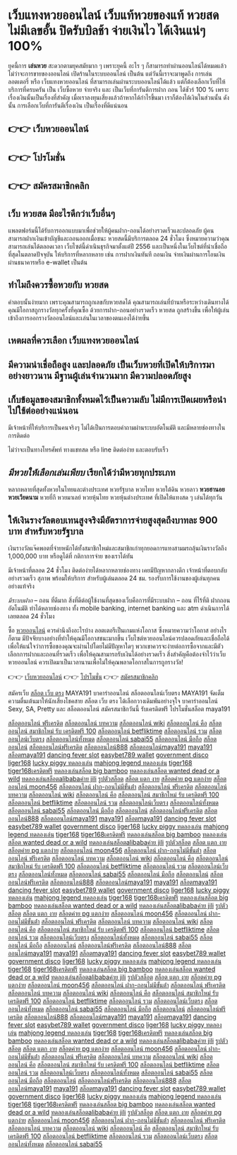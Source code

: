 # **เว็บแทงหวยออนไลน์** เว็บแท้หวยของแท้ หวยสด ไม่มีเลขอั้น ปิดรับบิลช้า จ่ายเงินไว ได้เงินแน่ๆ 100%

ยุคนี้การ **เล่นหวย** สะดวกตามยุคสมัยมาก ๆ เพราะยุคนี้ อะไร ๆ ก็สามารถทำผ่านออนไลน์ได้หมดแล้ว ไม่ว่าจะการขายของออนไลน์ เปิดร้านในระบบออนไลน์ เป็นต้น แต่วันนี้เราจะมาพูดถึง การเล่นลอตเตอรี่ หรือ เว็บแทงหวยออนไลน์ ที่สามารถเล่นผ่านระบบออนไลน์ได้แล้ว แต่ก็ต้องเลือกเว็บที่ให้บริการที่ครบครัน เป็น เว็บซื้อหวย จ่ายจริง และ เป็นเว็บที่การันตีการฝาก ถอน ได้ชัวร์ 100 % เพราะเรื่องเงินนั้นเป็นเรื่องที่สำคัญ เมื่อเราลงทุนเสี่ยงแล้วถ้าหากได้กำไรขึ้นมา เราก็ต้องได้เงินในส่วนนั้น ดังนั้น การเลือกเว็บที่การันตีเรื่องเงิน เป็นเรื่องที่ดีแน่นอน

## 👉👉 เว็บหวยออนไลน์
## 👉👉 โปรโมชั่น
## 👉👉 สมัครสมาชิกคลิก

## เว็บ หวยสด มีอะไรดีกว่าเว็บอื่นๆ
แพลตฟอร์มนี้ได้รับการออกแบบมาเพื่อช่วยให้ผู้คนฝาก-ถอนได้อย่างรวดเร็วและปลอดภัย ผู้คนสามารถฝากเงินเข้าบัญชีและถอนออกเมื่อชนะ หวยสดนี้มีบริการตลอด 24 ชั่วโมง ซึ่งหมายความว่าคุณสามารถเล่นได้ตลอดเวลา เว็บไซต์นี้ดำเนินธุรกิจมาตั้งแต่ปี 2556 และเป็นหนึ่งในเว็บไซต์ที่น่าเชื่อถือที่สุดในตลาดปัจจุบัน ให้บริการที่หลากหลาย เช่น การฝากเงินทันที ถอนเงิน จ่ายเงินผ่านการโอนเงินผ่านธนาคารหรือ e-wallet เป็นต้น

## ทำไมถึงควรซื้อหวยกับ หวยสด

คำตอบนั้นง่ายมาก เพราะคุณสามารถถูกเลขกับหวยสดได้ คุณสามารถเล่นที่บ้านหรือระหว่างเดินทางได้ คุณมีโอกาสถูกรางวัลทุกครั้งที่คุณซื้อ ด้วยการฝาก-ถอนอย่างรวดเร็ว หวยสด ถูกสร้างขึ้น เพื่อให้ผู้เล่นเข้าถึงการออกรางวัลออนไลน์และเล่นในเวลาของตนเองได้ง่ายขึ้น

## เหตผลที่ควรเลือก **เว็บแทงหวยออนไลน์**

## มีความน่าเชื่อถือสูง และปลอดภัย เป็น**เว็บหวย**ที่เปิดให้บริการมาอย่างยาวนาน มีฐานผู้เล่นจำนวนมาก มีความปลอดภัยสูง

## เก็บข้อมูลของสมาชิกทั้งหมดไว้เป็นความลับ ไม่มีการเปิดเผยหรือนำไปใช้ต่ออย่างแน่นอน

มีเจ้าหน้าที่ให้บริการเป็นคนจริงๆ ไม่ได้เป็นการตอบคำถามผ่านระบบอัตโนมัติ และมีหลายช่องทางในการติดต่อ

ไม่ว่าจะเป็นทางโทรศัพท์ ทางแชทสด หรือ line ติดต่อง่าย และตอบรับเร็ว

## *มีหวยให้เลือกเล่นเพียบ* เรียกได้ว่ามีหวยทุกประเภท

หลากหลายที่สุดทั้งหวยในไทยและต่างประเทศ หวยรัฐบาล หวยไทย หวยใต้ดิน หวยลาว **หวยฮานอย** **หวยเวียดนาม** หวยยี่กี หวยมาเลย์ หวยหุ้นไทย หวยหุ้นต่างประเทศ ที่เปิดให้แทงสด ๆ เล่นได้ทุกวัน

## ให้เงินรางวัลตอบเทนสูงจริงมีอัตราการจ่ายสูงสุดถึงบาทละ 900 บาท สำหรับหวยรัฐบาล

เงินรางวัลแจ๊คพอตที่จ่ายหนักได้ทั้งสมาชิกใหม่และสมาชิกเก่าทุกยอดการแทงสามมรถลุ้นเงินรางวัลถึง 1,000,000 บาท หรือดูได้ที่ กติกาการจ่าย ของเราได้ทัน

มีเจ้าหน้าที่ตลอด 24 ชั่วโมง ติดต่อง่ายได้หลากหลายช่องทาง เคยมีปัญหากลางดึก เจ้าหน้าที่ตอบกลับอย่างรวดเร็ว สุภาพ พร้อมให้บริการ สำหรับผู้เล่นตลอด 24 ชม. รองรับการใช้งานของผู้เล่นทุกคนอย่างแท้จริง

*มีระบบฝาก* – ถอน ที่ดีมาก สิ่งที่ดีต่อผู้ใช้งานที่สุดของเว็บคือการที่มีระบบฝาก – ถอน ที่ไร้ที่ติ ฝากถอน อัตโนมัติ ทำได้หลายช่องทาง ทั้ง mobile banking, internet banking และ atm ดำเนินการได้เลยตลอด 24 ชั่วโมง

ซื้อ [หวยออนไลน์](https://aaaknights.com/) ควรคำนึงถึงอะไรบ้าง
ลอตเตอรีเป็นเกมแห่งโอกาส ซึ่งหมายความว่าโอกาส อย่างไรก็ตาม มีปัจจัยบางอย่างที่ทำให้คุณมีโอกาสชนะมากขึ้น เว็บไซต์หวยออนไลน์ควรปลอดภัยและเชื่อถือได้ เพื่อให้แน่ใจว่าการซื้อของคุณจะผ่านไปโดยไม่มีปัญหาใดๆ พวกเขาควรจะง่ายต่อการซื้อจากและมีตัวเลือกการฝากและถอนที่รวดเร็ว เพื่อให้คุณสามารถรับเงินได้อย่างรวดเร็ว สิ่งสำคัญคือต้องจำไว้ว่าเว็บ หวยออนไลน์ ควรเปิดมาเป็นเวลานานเพื่อไม่ให้คุณพลาดโอกาสในการถูกรางวัล!

👉👉 [เว็บหวยออนไลน์](https://aaaknights.com/)
👉👉 [โปรโมชั่น](https://aaaknights.com/)
👉👉 [สมัครสมาชิกคลิก](https://aaaknights.com/)

สมัครเว็บ [สล็อต เว็บ ตรง](https://aaaknights.com/) MAYA191 บาคาร่าออนไลน์ สล็อตออนไลน์เว็บตรง MAYA191 จัดเต็มความตื่นเต้นมาให้นักเสี่ยงโชคสาย สล็อต เว็บ ตรง ได้เลือกวางเดิมพันอย่างจุใจ บาคาร่าออนไลน์ Sexy, SA, Pretty และ สล็อตออนไลน์
สมัครสมาชิกวันนี้ รับเครดิตฟรี โปรโมชั่นสล็อต maya191

[สล็อตออนไลน์ ฟรีเครดิต](https://www.google.bg/url?sa=t&url=https://aaaknights.com/) [สล็อตออนไลน์ บทความ](http://www.google.at/url?sa=t&url=https://aaaknights.com/) [สล็อตออนไลน์ wiki](http://maps.google.com.bd/url?sa=t&url=https://aaaknights.com/) [สล็อตออนไลน์ คือ](https://images.google.as/url?sa=t&url=https://aaaknights.com/) [สล็อตออนไลน์ สมาชิกใหม่ รับ เครดิตฟรี 100](http://images.google.al/url?sa=t&url=https://aaaknights.com/) [สล็อตออนไลน์ betfliktime](https://images.google.com.ag/url?sa=t&url=https://aaaknights.com/) [สล็อตออนไลน์ รวม](https://images.google.be/url?sa=t&url=https://aaaknights.com/) [สล็อตออนไลน์เว็บตรง](https://images.google.am/url?sa=t&url=https://aaaknights.com/) [สล็อตออนไลน์ทั้งหมด](https://www.google.ac/url?sa=t&url=https://aaaknights.com/) [สล็อตออนไลน์ sabai55](https://images.google.com.af/url?sa=t&url=https://aaaknights.com/) [สล็อตออนไลน์ มือถือ](http://images.google.com.au/url?sa=t&url=https://aaaknights.com/) [สล็อตออนไลน์](https://www.google.ac/url?sa=j&url=avfreex24.comhttps://aaaknights.com/) [สล็อตออนไลน์ฟรีเครดิต](http://www.google.ae/url?sa=t&url=https://aaaknights.com/) [สล็อตออนไลน์888](https://images.google.co.ao/url?sa=t&url=https://aaaknights.com/) [สล็อตออนไลน์maya191](http://www.google.com.br/url?sa=t&url=https://aaaknights.com/)
[maya191](http://www.google.com.bn/url?sa=t&url=https://aaaknights.com/) [สล็อตmaya191](https://www.google.bi/url?sa=t&url=https://aaaknights.com/) [dancing fever slot](https://www.google.ba/url?sa=t&url=https://aaaknights.com/) [easybet789 wallet](http://www.google.ad/url?sa=t&url=https://aaaknights.com/) [government disco](http://images.google.com.ai/url?sa=t&url=https://aaaknights.com/) [liger168](https://images.google.com.ar/url?sa=t&url=https://aaaknights.com/) [lucky piggy ทดลองเล่น](https://www.google.az/url?sa=t&url=https://aaaknights.com/) [mahjong legend ทดลองเล่น](https://images.google.bf/url?sa=t&url=https://aaaknights.com/) [tiger168](http://maps.google.com.bh/url?sa=t&url=https://aaaknights.com/) [tiger168เครดิตฟรี](https://www.google.bj/url?sa=t&url=https://aaaknights.com/) [ทดลองเล่นสล็อต big bamboo](https://www.google.com.bo/url?sa=t&url=https://aaaknights.com/) [ทดลองเล่นสล็อต wanted dead or a wild](https://images.google.bs/url?sa=t&url=https://aaaknights.com/) [ทดลองเล่นสล็อตalibabaค่าย jili](http://www.google.bt/url?sa=t&url=https://aaaknights.com/) [รูปตัวสล็อต](https://www.google.co.bw/url?sa=t&url=https://aaaknights.com/)
[สล็อต แตก งาย](http://www.google.by/url?sa=t&url=https://aaaknights.com/) [สล็อตค่าย pg แตกง่าย](https://www.google.com.bz/url?sa=t&url=https://aaaknights.com/) [สล็อตออนไลน์ moon456](https://www.google.ca/url?sa=t&url=https://aaaknights.com/) [สล็อตออนไลน์ ฝาก-ถอนไม่มีขั้นต่ํา](https://www.google.cat/url?sa=t&url=https://aaaknights.com/) [สล็อตออนไลน์ ฟรีเครดิต](http://www.google.cd/url?sa=t&url=https://aaaknights.com/) [สล็อตออนไลน์ บทความ](https://images.google.cf/url?sa=t&url=https://aaaknights.com/) [สล็อตออนไลน์ wiki](https://images.google.cg/url?sa=t&url=https://aaaknights.com/) [สล็อตออนไลน์ คือ](http://www.google.ch/url?sa=t&url=https://aaaknights.com/)
[สล็อตออนไลน์ สมาชิกใหม่ รับ เครดิตฟรี 100](http://www.google.ci/url?sa=t&url=https://aaaknights.com/) [สล็อตออนไลน์ betfliktime](https://www.google.co.ck/url?sa=t&url=https://aaaknights.com/) [สล็อตออนไลน์ รวม](http://www.google.cl/url?sa=t&url=https://aaaknights.com/) [สล็อตออนไลน์เว็บตรง](https://www.google.cm/url?sa=t&url=https://aaaknights.com/) [สล็อตออนไลน์ทั้งหมด](https://www.google.com.co/url?sa=t&url=https://aaaknights.com/) [สล็อตออนไลน์ sabai55](http://clients1.google.com/url?sa=t&url=https://aaaknights.com/) [สล็อตออนไลน์ มือถือ](https://cse.google.com/url?sa=t&url=https://aaaknights.com/) [สล็อตออนไลน์](http://ditu.google.com/url?sa=t&url=https://aaaknights.com/) [สล็อตออนไลน์ฟรีเครดิต](http://images.google.com/url?sa=t&url=https://aaaknights.com/) [สล็อตออนไลน์888](https://ipv4.google.com/url?sa=t&url=https://aaaknights.com/) [สล็อตออนไลน์maya191](http://maps.google.com/url?sa=t&url=https://aaaknights.com/) [maya191](https://www.google.co.cr/url?sa=t&url=https://aaaknights.com/) [สล็อตmaya191](https://www.google.com.cu/url?sa=t&url=https://aaaknights.com/) [dancing fever slot](https://www.google.cv/url?sa=t&url=https://aaaknights.com/) [easybet789 wallet](http://www.google.com.cy/url?sa=t&url=https://aaaknights.com/)
[government disco](https://www.google.cz/url?sa=t&url=https://aaaknights.com/) [liger168](https://www.google.de/url?sa=t&url=https://aaaknights.com/) [lucky piggy ทดลองเล่น](https://www.google.dj/url?sa=t&url=https://aaaknights.com/) [mahjong legend ทดลองเล่น](https://www.google.dk/url?sa=t&url=https://aaaknights.com/) [tiger168](https://www.google.dm/url?sa=t&url=https://aaaknights.com/) [tiger168เครดิตฟรี](https://images.google.com.do/url?sa=t&url=https://aaaknights.com/) [ทดลองเล่นสล็อต big bamboo](https://www.google.dz/url?sa=t&url=https://aaaknights.com/) [ทดลองเล่นสล็อต wanted dead or a wild](https://www.google.com.ec/url?sa=t&url=https://aaaknights.com/) [ทดลองเล่นสล็อตalibabaค่าย jili](https://www.google.ee/url?sa=t&url=https://aaaknights.com/) [รูปตัวสล็อต](https://www.google.com.eg/url?sa=t&url=https://aaaknights.com/) [สล็อต แตก งาย](http://www.google.es/url?sa=t&url=https://aaaknights.com/) [สล็อตค่าย pg แตกง่าย](http://images.google.com.et/url?sa=t&url=https://aaaknights.com/) [สล็อตออนไลน์ moon456](https://www.google.fi/url?sa=t&url=https://aaaknights.com/) [สล็อตออนไลน์ ฝาก-ถอนไม่มีขั้นต่ํา](http://maps.google.com.fj/url?sa=t&url=https://aaaknights.com/) [สล็อตออนไลน์ ฟรีเครดิต](https://www.google.fm/url?sa=t&url=https://aaaknights.com/)
[สล็อตออนไลน์ บทความ](http://www.google.fr/url?sa=t&url=https://aaaknights.com/) [สล็อตออนไลน์ wiki](https://www.google.ga/url?sa=t&url=https://aaaknights.com/) [สล็อตออนไลน์ คือ](https://www.google.ge/url?sa=t&url=https://aaaknights.com/) [สล็อตออนไลน์ สมาชิกใหม่ รับ เครดิตฟรี 100](https://www.google.gg/url?sa=t&url=https://aaaknights.com/) [สล็อตออนไลน์ betfliktime](https://www.google.com.gh/url?sa=t&url=https://aaaknights.com/) [สล็อตออนไลน์ รวม](https://www.google.com.gi/url?sa=t&url=https://aaaknights.com/) [สล็อตออนไลน์เว็บตรง](https://www.google.gl/url?sa=t&url=https://aaaknights.com/) [สล็อตออนไลน์ทั้งหมด](https://www.google.gm/url?sa=t&url=https://aaaknights.com/) [สล็อตออนไลน์ sabai55](https://www.google.gp/url?sa=t&url=https://aaaknights.com/) [สล็อตออนไลน์ มือถือ](http://images.google.gr/url?sa=t&url=https://aaaknights.com/) [สล็อตออนไลน์](https://images.google.com.gt/url?sa=t&url=https://aaaknights.com/) [สล็อตออนไลน์ฟรีเครดิต](https://www.google.gy/url?sa=t&url=https://aaaknights.com/) [สล็อตออนไลน์888](https://maps.google.com.hk/url?sa=t&url=https://aaaknights.com/) [สล็อตออนไลน์maya191](https://www.google.hn/url?sa=t&url=https://aaaknights.com/) [maya191](http://www.google.hr/url?sa=t&url=https://aaaknights.com/)
[สล็อตmaya191](https://maps.google.ht/url?sa=t&url=https://aaaknights.com/) [dancing fever slot](https://maps.google.hu/url?sa=t&url=https://aaaknights.com/) [easybet789 wallet](https://www.google.co.id/url?sa=t&url=https://aaaknights.com/) [government disco](https://images.google.ie/url?sa=t&url=https://aaaknights.com/) [liger168](https://www.google.co.il/url?sa=t&url=https://aaaknights.com/) [lucky piggy ทดลองเล่น](https://maps.google.im/url?sa=t&url=https://aaaknights.com/) [mahjong legend ทดลองเล่น](http://www.google.iq/url?sa=t&url=https://aaaknights.com/) [tiger168](http://maps.google.is/url?sa=t&url=https://aaaknights.com/) [tiger168เครดิตฟรี](https://www.google.it/url?sa=t&url=https://aaaknights.com/) [ทดลองเล่นสล็อต big bamboo](https://maps.google.je/url?sa=t&url=https://aaaknights.com/) [ทดลองเล่นสล็อต wanted dead or a wild](http://www.google.com.jm/url?sa=t&url=https://aaaknights.com/) [ทดลองเล่นสล็อตalibabaค่าย jili](https://images.google.jo/url?sa=t&url=https://aaaknights.com/) [รูปตัวสล็อต](https://www.google.co.ke/url?sa=t&url=https://aaaknights.com/) [สล็อต แตก งาย](http://maps.google.kg/url?sa=t&url=https://aaaknights.com/) [สล็อตค่าย pg แตกง่าย](https://www.google.com.kh/url?sa=t&url=https://aaaknights.com/)
[สล็อตออนไลน์ moon456](https://www.google.ki/url?sa=t&url=https://aaaknights.com/) [สล็อตออนไลน์ ฝาก-ถอนไม่มีขั้นต่ํา](http://www.google.co.kr/url?sa=t&url=https://aaaknights.com/) [สล็อตออนไลน์ ฟรีเครดิต](https://images.google.com.kw/url?sa=t&url=https://aaaknights.com/) [สล็อตออนไลน์ บทความ](https://www.google.kz/url?sa=t&url=https://aaaknights.com/) [สล็อตออนไลน์ wiki](https://www.google.la/url?sa=t&url=https://aaaknights.com/) [สล็อตออนไลน์ คือ](http://maps.google.com.lb/url?sa=t&url=https://aaaknights.com/) [สล็อตออนไลน์ สมาชิกใหม่ รับ เครดิตฟรี 100](https://www.google.li/url?sa=t&url=https://aaaknights.com/) [สล็อตออนไลน์ betfliktime](https://www.google.lk/url?sa=t&url=https://aaaknights.com/) [สล็อตออนไลน์ รวม](https://maps.google.co.ls/url?sa=t&url=https://aaaknights.com/) [สล็อตออนไลน์เว็บตรง](https://www.google.lt/url?sa=t&url=https://aaaknights.com/) [สล็อตออนไลน์ทั้งหมด](https://www.google.lu/url?sa=t&url=https://aaaknights.com/) [สล็อตออนไลน์ sabai55](https://www.google.lv/url?sa=t&url=https://aaaknights.com/) [สล็อตออนไลน์ มือถือ](http://www.google.com.ly/url?sa=t&url=https://aaaknights.com/) [สล็อตออนไลน์](https://www.google.co.ma/url?sa=t&url=https://aaaknights.com/) [สล็อตออนไลน์ฟรีเครดิต](http://www.google.md/url?sa=t&url=https://aaaknights.com/)
[สล็อตออนไลน์888](https://www.google.me/url?sa=t&url=https://aaaknights.com/) [สล็อตออนไลน์maya191](https://www.google.mg/url?sa=t&url=https://aaaknights.com/) [maya191](http://www.google.mk/url?sa=t&url=https://aaaknights.com/) [สล็อตmaya191](https://www.google.ml/url?sa=t&url=https://aaaknights.com/) [dancing fever slot](http://images.google.com.mm/url?sa=t&url=https://aaaknights.com/) [easybet789 wallet](https://www.google.mn/url?sa=t&url=https://aaaknights.com/) [government disco](https://www.google.ms/url?sa=t&url=https://aaaknights.com/) [liger168](https://www.google.com.mt/url?sa=t&url=https://aaaknights.com/) [lucky piggy ทดลองเล่น](http://www.google.mu/url?sa=t&url=https://aaaknights.com/) [mahjong legend ทดลองเล่น](https://www.google.mv/url?sa=t&url=https://aaaknights.com/) [tiger168](https://images.google.mw/url?sa=t&url=https://aaaknights.com/) [tiger168เครดิตฟรี](http://www.google.com.mx/url?sa=t&url=https://aaaknights.com/) [ทดลองเล่นสล็อต big bamboo](https://www.google.com.my/url?sa=t&url=https://aaaknights.com/) [ทดลองเล่นสล็อต wanted dead or a wild](http://www.google.co.mz/url?sa=t&url=https://aaaknights.com/) [ทดลองเล่นสล็อตalibabaค่าย jili](https://maps.google.com.na/url?sa=t&url=https://aaaknights.com/)
[รูปตัวสล็อต](https://www.google.ne/url?sa=t&url=https://aaaknights.com/) [สล็อต แตก งาย](https://images.google.com.nf/url?sa=t&url=https://aaaknights.com/) [สล็อตค่าย pg แตกง่าย](http://maps.google.com.ng/url?sa=t&url=https://aaaknights.com/) [สล็อตออนไลน์ moon456](http://maps.google.com.ni/url?sa=t&url=https://aaaknights.com/) [สล็อตออนไลน์ ฝาก-ถอนไม่มีขั้นต่ํา](http://images.google.nl/url?sa=t&url=https://aaaknights.com/) [สล็อตออนไลน์ ฟรีเครดิต](http://www.google.no/url?sa=t&url=https://aaaknights.com/) [สล็อตออนไลน์ บทความ](https://images.google.com.np/url?sa=t&url=https://aaaknights.com/) [สล็อตออนไลน์ wiki](https://www.google.nr/url?sa=t&url=https://aaaknights.com/) [สล็อตออนไลน์ คือ](https://images.google.nu/url?sa=t&url=https://aaaknights.com/) [สล็อตออนไลน์ สมาชิกใหม่ รับ เครดิตฟรี 100](https://maps.google.co.nz/url?sa=t&url=https://aaaknights.com/) [สล็อตออนไลน์ betfliktime](https://maps.google.com.om/url?sa=t&url=https://aaaknights.com/) [สล็อตออนไลน์ รวม](http://images.google.com.pa/url?sa=t&url=https://aaaknights.com/) [สล็อตออนไลน์เว็บตรง](https://images.google.com.pe/url?sa=t&url=https://aaaknights.com/) [สล็อตออนไลน์ทั้งหมด](http://images.google.com.pg/url?sa=t&url=https://aaaknights.com/) [สล็อตออนไลน์ sabai55](http://images.google.com.ph/url?sa=t&url=https://aaaknights.com/)
[สล็อตออนไลน์ มือถือ](https://www.google.com.pk/url?sa=t&url=https://aaaknights.com/) [สล็อตออนไลน์](https://www.google.pl/url?sa=t&url=https://aaaknights.com/) [สล็อตออนไลน์ฟรีเครดิต](http://images.google.pn/url?sa=t&url=https://aaaknights.com/) [สล็อตออนไลน์888](https://www.google.com.pr/url?sa=t&url=https://aaaknights.com/) [สล็อตออนไลน์maya191](https://images.google.ps/url?sa=t&url=https://aaaknights.com/) [maya191](https://www.google.pt/url?sa=t&url=https://aaaknights.com/) [สล็อตmaya191](https://images.google.com.py/url?sa=t&url=https://aaaknights.com/) [dancing fever slot](https://maps.google.com.qa/url?sa=t&url=https://aaaknights.com/) [easybet789 wallet](https://www.google.ro/url?sa=t&url=https://aaaknights.com/) [government disco](https://www.google.rs/url?sa=t&url=https://aaaknights.com/) [liger168](https://images.google.ru/url?sa=t&url=https://aaaknights.com/) [lucky piggy ทดลองเล่น](https://www.google.rw/url?sa=t&url=https://aaaknights.com/) [mahjong legend ทดลองเล่น](https://www.google.com.sa/url?sa=t&url=https://aaaknights.com/) [tiger168](https://www.google.com.sb/url?sa=t&url=https://aaaknights.com/) [tiger168เครดิตฟรี](http://images.google.sc/url?sa=t&url=https://aaaknights.com/)
[ทดลองเล่นสล็อต big bamboo](https://images.google.se/url?sa=t&url=https://aaaknights.com/) [ทดลองเล่นสล็อต wanted dead or a wild](http://maps.google.com.sg/url?sa=t&url=https://aaaknights.com/) [ทดลองเล่นสล็อตalibabaค่าย jili](https://images.google.sh/url?sa=t&url=https://aaaknights.com/) [รูปตัวสล็อต](http://www.google.si/url?sa=t&url=https://aaaknights.com/) [สล็อต แตก งาย](https://www.google.sk/url?sa=t&url=https://aaaknights.com/) [สล็อตค่าย pg แตกง่าย](https://images.google.com.sl/url?sa=t&url=https://aaaknights.com/) [สล็อตออนไลน์ moon456](https://www.google.sm/url?sa=t&url=https://aaaknights.com/) [สล็อตออนไลน์ ฝาก-ถอนไม่มีขั้นต่ํา](https://www.google.sn/url?sa=t&url=https://aaaknights.com/) [สล็อตออนไลน์ ฟรีเครดิต](https://www.google.so/url?sa=t&url=https://aaaknights.com/) [สล็อตออนไลน์ บทความ](http://www.google.sr/url?sa=t&url=https://aaaknights.com/) [สล็อตออนไลน์ wiki](https://www.google.st/url?sa=t&url=https://aaaknights.com/) [สล็อตออนไลน์ คือ](https://images.google.com.sv/url?sa=t&url=https://aaaknights.com/) [สล็อตออนไลน์ สมาชิกใหม่ รับ เครดิตฟรี 100](http://images.google.td/url?sa=t&url=https://aaaknights.com/) [สล็อตออนไลน์ betfliktime](http://images.google.tg/url?sa=t&url=https://aaaknights.com/) [สล็อตออนไลน์ รวม](https://www.google.co.th/url?sa=t&url=https://aaaknights.com/)
[สล็อตออนไลน์เว็บตรง](https://www.google.com.tj/url?sa=t&url=https://aaaknights.com/) [สล็อตออนไลน์ทั้งหมด](https://www.google.tk/url?sa=t&url=https://aaaknights.com/) [สล็อตออนไลน์ sabai55](https://www.google.tl/url?sa=t&url=https://aaaknights.com/) [สล็อตออนไลน์ มือถือ](https://images.google.tm/url?sa=t&url=https://aaaknights.com/) [สล็อตออนไลน์](https://www.google.tn/url?sa=t&url=https://aaaknights.com/) [สล็อตออนไลน์ฟรีเครดิต](https://images.google.to/url?sa=t&url=https://aaaknights.com/) [สล็อตออนไลน์888](https://maps.google.com.tr/url?sa=t&url=https://aaaknights.com/) [สล็อตออนไลน์maya191](https://images.google.tt/url?sa=t&url=https://aaaknights.com/) [maya191](https://images.google.com.tw/url?sa=t&url=https://aaaknights.com/) [สล็อตmaya191](https://maps.google.co.tz/url?sa=t&url=https://aaaknights.com/) [dancing fever slot](https://images.google.com.ua/url?sa=t&url=https://aaaknights.com/) [easybet789 wallet](https://www.google.co.ug/url?sa=t&url=https://aaaknights.com/) [government disco](https://images.google.com.uy/url?sa=t&url=https://aaaknights.com/) [liger168](http://images.google.co.uz/url?sa=t&url=https://aaaknights.com/) [lucky piggy ทดลองเล่น](https://maps.google.com.vc/url?sa=t&url=https://aaaknights.com/)
[mahjong legend ทดลองเล่น](https://maps.google.co.ve/url?sa=t&url=https://aaaknights.com/) [tiger168](http://images.google.vg/url?sa=t&url=https://aaaknights.com/) [tiger168เครดิตฟรี](https://images.google.co.vi/url?sa=t&url=https://aaaknights.com/) [ทดลองเล่นสล็อต big bamboo](http://www.google.com.vn/url?sa=t&url=https://aaaknights.com/) [ทดลองเล่นสล็อต wanted dead or a wild](https://www.google.vu/url?sa=t&url=https://aaaknights.com/) [ทดลองเล่นสล็อตalibabaค่าย jili](http://images.google.ws/url?sa=t&url=https://aaaknights.com/) [รูปตัวสล็อต](https://www.google.co.za/url?sa=t&url=https://aaaknights.com/) [สล็อต แตก งาย](https://maps.google.co.zm/url?sa=t&url=https://aaaknights.com/) [สล็อตค่าย pg แตกง่าย](http://images.google.co.zw/url?sa=t&url=https://aaaknights.com/) [สล็อตออนไลน์ moon456](http://www.google.sr/url?sa=t&url=https://aaaknights.com/) [สล็อตออนไลน์ ฝาก-ถอนไม่มีขั้นต่ํา](https://www.google.st/url?sa=t&url=https://aaaknights.com/) [สล็อตออนไลน์ ฟรีเครดิต](https://images.google.com.sv/url?sa=t&url=https://aaaknights.com/) [สล็อตออนไลน์ บทความ](http://images.google.td/url?sa=t&url=https://aaaknights.com/) [สล็อตออนไลน์ wiki](http://images.google.tg/url?sa=t&url=https://aaaknights.com/) [สล็อตออนไลน์ คือ](https://www.google.co.th/url?sa=t&url=https://aaaknights.com/)
[สล็อตออนไลน์ สมาชิกใหม่ รับ เครดิตฟรี 100](https://www.google.com.tj/url?sa=t&url=https://aaaknights.com/) [สล็อตออนไลน์ betfliktime](https://www.google.tk/url?sa=t&url=https://aaaknights.com/) [สล็อตออนไลน์ รวม](https://www.google.tl/url?sa=t&url=https://aaaknights.com/) [สล็อตออนไลน์เว็บตรง](https://images.google.tm/url?sa=t&url=https://aaaknights.com/) [สล็อตออนไลน์ทั้งหมด](https://www.google.tn/url?sa=t&url=https://aaaknights.com/) [สล็อตออนไลน์ sabai55](https://images.google.to/url?sa=t&url=https://aaaknights.com/)
